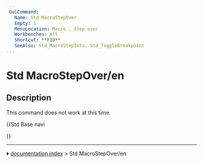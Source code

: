 ```yaml
---
 GuiCommand:
   Name: Std MacroStepOver
   Empty: 1
   MenuLocation: Macro , Step over
   Workbenches: All
   Shortcut: **F10**
   SeeAlso: Std_MacroStepInto, Std_ToggleBreakpoint
---
```


# Std MacroStepOver/en

## Description

This command does not work at this time.





{{Std Base navi

}}



---
⏵ [documentation index](../README.md) > Std MacroStepOver/en

